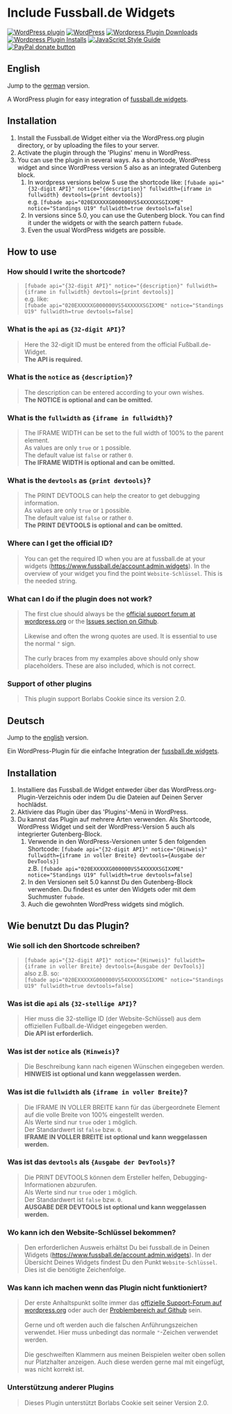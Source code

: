 # Include Fussball.de Widgets

[![WordPress plugin](https://img.shields.io/wordpress/plugin/v/include-fussball-de-widgets.svg?style=flat-square)](https://wordpress.org/plugins/include-fussball-de-widgets)
[![WordPress](https://img.shields.io/wordpress/plugin/tested/include-fussball-de-widgets.svg?style=flat-square)](https://wordpress.org/plugins/include-fussball-de-widgets)
[![Wordpress Plugin Downloads](https://img.shields.io/wordpress/plugin/dt/include-fussball-de-widgets.svg?style=flat-square)](https://wordpress.org/plugins/include-fussball-de-widgets)
[![Wordpress Plugin Installs](https://img.shields.io/wordpress/plugin/installs/include-fussball-de-widgets.svg?style=flat-square)](https://wordpress.org/plugins/include-fussball-de-widgets)
[![JavaScript Style Guide](https://img.shields.io/badge/code_style-standard-brightgreen.svg?style=flat-square)](https://standardjs.com)
[![PayPal donate button](https://img.shields.io/badge/donate-paypal-blue.svg?style=flat-square)](https://www.paypal.com/cgi-bin/webscr?cmd=_s-xclick&hosted_button_id=H6AM3N8GGMTQS&source=url)

## English

Jump to the [german](#deutsch) version.

A WordPress plugin for easy integration of [fussball.de widgets](http://training-service.fussball.de/vereinsmitarbeiter/pressesprecherin/artikel/?tx_meinfussball_pi1%5Bmeinfussball%5D=1911&cHash=8e54ad110b258ac9679d70637b4ff796).

## Installation

1. Install the Fussball.de Widget either via the WordPress.org plugin directory, or by uploading the files to your server.
1. Activate the plugin through the 'Plugins' menu in WordPress.
1. You can use the plugin in several ways. As a shortcode, WordPress widget and since WordPress version 5 also as an integrated Gutenberg block.
   1. In wordpress versions below 5 use the shortcode like:
      `[fubade api="{32-digit API}" notice="{description}" fullwidth={iframe in fullwidth} devtools={print devtools}]`\
      e.g. `[fubade api="020EXXXXXG000000VS54XXXXXSGIXXME" notice="Standings U19" fullwidth=true devtools=false]`
   1. In versions since 5.0, you can use the Gutenberg block. You can find it under the widgets or with the search pattern `fubade`.
   1. Even the usual WordPress widgets are possible.

## How to use

### How should I write the shortcode?

> `[fubade api="{32-digit API}" notice="{description}" fullwidth={iframe in fullwidth} devtools={print devtools}]`\
> e.g. like:\
> `[fubade api="020EXXXXXG000000VS54XXXXXSGIXXME" notice="Standings U19" fullwidth=true devtools=false]`

### What is the `api` as `{32-digit API}`?

> Here the 32-digit ID must be entered from the official Fußball.de-Widget.\
> **The API is required.**

### What is the `notice` as `{description}`?

> The description can be entered according to your own wishes.\
> **The NOTICE is optional and can be omitted.**

### What is the `fullwidth` as `{iframe in fullwidth}`?

> The IFRAME WIDTH can be set to the full width of 100% to the parent element.\
> As values are only `true` or `1` possible.\
> The default value ist `false` or rather `0`.\
> **The IFRAME WIDTH is optional and can be omitted.**

### What is the `devtools` as `{print devtools}`?

> The PRINT DEVTOOLS can help the creator to get debugging information.\
> As values are only `true` or `1` possible.\
> The default value ist `false` or rather `0`.\
> **The PRINT DEVTOOLS is optional and can be omitted.**

### Where can I get the official ID?

> You can get the required ID when you are at fussball.de at your widgets (<https://www.fussball.de/account.admin.widgets>). In the overview of your widget you find the point `Website-Schlüssel`. This is the needed string.

### What can I do if the plugin does not work?

> The first clue should always be the [official support forum at wordpress.org](https://wordpress.org/support/plugin/include-fussball-de-widgets) or the [Issues section on Github](https://github.com/ITS-Boehm/include-fussball-de-widgets/issues).\
> \
> Likewise and often the wrong quotes are used. It is essential to use the normal `"` sign.\
> \
> The curly braces from my examples above should only show placeholders. These are also included, which is not correct.

### Support of other plugins

> This plugin support Borlabs Cookie since its version 2.0.

## Deutsch

Jump to the [english](#english) version.

Ein WordPress-Plugin für die einfache Integration der [fussball.de widgets](http://training-service.fussball.de/vereinsmitarbeiter/pressesprecherin/artikel/?tx_meinfussball_pi1%5Bmeinfussball%5D=1911&cHash=8e54ad110b258ac9679d70637b4ff796).

## Installation

1. Installiere das Fussball.de Widget entweder über das WordPress.org-Plugin-Verzeichnis oder indem Du die Dateien auf Deinen Server hochlädst.
1. Aktiviere das Plugin über das 'Plugins'-Menü in WordPress.
1. Du kannst das Plugin auf mehrere Arten verwenden. Als Shortcode, WordPress Widget und seit der WordPress-Version 5 auch als integrierter Gutenberg-Block.
   1. Verwende in den WordPress-Versionen unter 5 den folgenden Shortcode:
      `[fubade api="{32-digit API}" notice="{Hinweis}" fullwidth={iframe in voller Breite} devtools={Ausgabe der DevTools}]`\
      z.B. `[fubade api="020EXXXXXG000000VS54XXXXXSGIXXME" notice="Standings U19" fullwidth=true devtools=false]`
   1. In den Versionen seit 5.0 kannst Du den Gutenberg-Block verwenden. Du findest es unter den Widgets oder mit dem Suchmuster `fubade`.
   1. Auch die gewohnten WordPress widgets sind möglich.

## Wie benutzt Du das Plugin?

### Wie soll ich den Shortcode schreiben?

> `[fubade api="{32-digit API}" notice="{Hinweis}" fullwidth={iframe in voller Breite} devtools={Ausgabe der DevTools}]`\
> also z.B. so:\
> `[fubade api="020EXXXXXG000000VS54XXXXXSGIXXME" notice="Standings U19" fullwidth=true devtools=false]`

### Was ist die `api` als `{32-stellige API}`?

> Hier muss die 32-stellige ID (der Website-Schlüssel) aus dem offiziellen Fußball.de-Widget eingegeben werden.\
> **Die API ist erforderlich.**

### Was ist der `notice` als `{Hinweis}`?

> Die Beschreibung kann nach eigenen Wünschen eingegeben werden.\
> **HINWEIS ist optional und kann weggelassen werden.**

### Was ist die `fullwidth` als `{iframe in voller Breite}`?

> Die IFRAME IN VOLLER BREITE kann für das übergeordnete Element auf die volle Breite von 100% eingestellt werden.\
> Als Werte sind nur `true` oder `1` möglich.\
> Der Standardwert ist `false` bzw. `0`.\
> **IFRAME IN VOLLER BREITE ist optional und kann weggelassen werden.**

### Was ist das `devtools` als `{Ausgabe der DevTools}`?

> Die PRINT DEVTOOLS können dem Ersteller helfen, Debugging-Informationen abzurufen.\
> Als Werte sind nur `true` oder `1` möglich.\
> Der Standardwert ist `false` bzw. `0`.\
> **AUSGABE DER DEVTOOLS ist optional und kann weggelassen werden.**

### Wo kann ich den Website-Schlüssel bekommen?

> Den erforderlichen Ausweis erhältst Du bei fussball.de in Deinen Widgets (<https://www.fussball.de/account.admin.widgets>). In der Übersicht Deines Widgets findest Du den Punkt `Website-Schlüssel`. Dies ist die benötigte Zeichenfolge.

### Was kann ich machen wenn das Plugin nicht funktioniert?

> Der erste Anhaltspunkt sollte immer das [offizielle Support-Forum auf wordpress.org](https://wordpress.org/support/plugin/include-fussball-de-widgets) oder auch der [Problembereich auf Github](https://github.com/ITS-Boehm/include-fussball-de-widgets/issues) sein.\
> \
> Gerne und oft werden auch die falschen Anführungszeichen verwendet. Hier muss unbedingt das normale `"`-Zeichen verwendet werden.\
> \
> Die geschweiften Klammern aus meinen Beispielen weiter oben sollen nur Platzhalter anzeigen. Auch diese werden gerne mal mit eingefügt, was nicht korrekt ist.

### Unterstützung anderer Plugins

> Dieses Plugin unterstützt Borlabs Cookie seit seiner Version 2.0.
